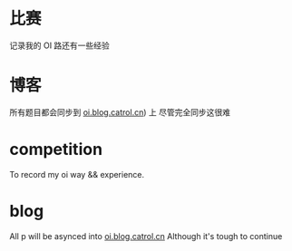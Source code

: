 # 比赛
记录我的 OI 路还有一些经验

# 博客
所有题目都会同步到 <a href="https://oi.blog.catrol.cn">oi.blog.catrol.cn</a>) 上
尽管完全同步这很难

# competition
To record my oi way && experience.

# blog
All p will be asynced into [oi.blog.catrol.cn](https://oi.blog.catrol.cn)
Although it's tough to continue
